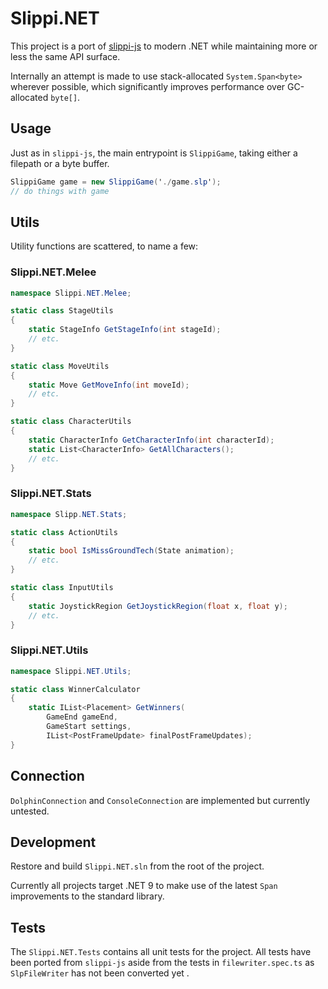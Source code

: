 # Slippi.NET
This project is a port of [slippi-js](https://github.com/project-slippi/slippi-js) to modern .NET while maintaining more or less the same API surface. 

Internally an attempt is made to use stack-allocated `System.Span<byte>` wherever possible, which significantly improves performance over GC-allocated `byte[]`.

## Usage
Just as in `slippi-js`, the main entrypoint is `SlippiGame`, taking either a filepath or a byte buffer.
```csharp
SlippiGame game = new SlippiGame('./game.slp');
// do things with game
```

## Utils
Utility functions are scattered, to name a few:

### Slippi.NET.Melee
```csharp
namespace Slippi.NET.Melee;

static class StageUtils
{
    static StageInfo GetStageInfo(int stageId);
    // etc.
}

static class MoveUtils
{
    static Move GetMoveInfo(int moveId);
    // etc.
}

static class CharacterUtils
{
    static CharacterInfo GetCharacterInfo(int characterId);
    static List<CharacterInfo> GetAllCharacters();
    // etc.
}
```

### Slippi.NET.Stats
```csharp
namespace Slipp.NET.Stats;

static class ActionUtils
{
    static bool IsMissGroundTech(State animation);
    // etc.
}

static class InputUtils
{
    static JoystickRegion GetJoystickRegion(float x, float y);
    // etc.
}
```

### Slippi.NET.Utils
```csharp
namespace Slippi.NET.Utils;

static class WinnerCalculator
{
    static IList<Placement> GetWinners(
        GameEnd gameEnd,
        GameStart settings,
        IList<PostFrameUpdate> finalPostFrameUpdates);
}
```

## Connection
`DolphinConnection` and `ConsoleConnection` are implemented but currently untested.

## Development
Restore and build `Slippi.NET.sln` from the root of the project.

Currently all projects target .NET 9 to make use of the latest `Span` improvements to the standard library.

## Tests
The `Slippi.NET.Tests` contains all unit tests for the project. All tests have been ported from `slippi-js` aside from the tests in `filewriter.spec.ts` as `SlpFileWriter` has not been converted yet
.